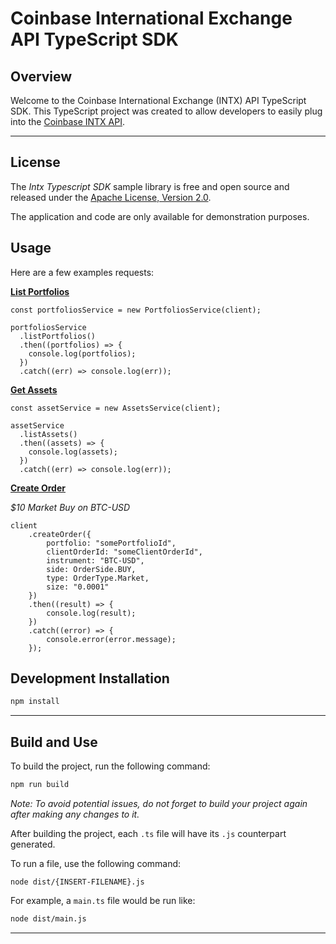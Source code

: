 # Coinbase International Exchange API TypeScript SDK

## Overview

Welcome to the Coinbase International Exchange (INTX) API TypeScript SDK. This TypeScript project was created to allow developers to easily plug into the [Coinbase INTX API](https://docs.cdp.coinbase.com/intx/docs/welcome).

---

## License

The _Intx Typescript SDK_ sample library is free and open source and released under the [Apache License, Version 2.0](LICENSE).

The application and code are only available for demonstration purposes.

## Usage

Here are a few examples requests:

**[List Portfolios](https://docs.cdp.coinbase.com/intx/reference/getportfolios)**

```
const portfoliosService = new PortfoliosService(client);

portfoliosService
  .listPortfolios()
  .then((portfolios) => {
    console.log(portfolios);
  })
  .catch((err) => console.log(err));
```

**[Get Assets](https://docs.cdp.coinbase.com/intx/reference/getassets)**

```
const assetService = new AssetsService(client);

assetService
  .listAssets()
  .then((assets) => {
    console.log(assets);
  })
  .catch((err) => console.log(err));
```

**[Create Order](https://docs.cdp.coinbase.com/intx/reference/createorder)**

_$10 Market Buy on BTC-USD_

```
client
    .createOrder({
        portfolio: "somePortfolioId",
        clientOrderId: "someClientOrderId",
        instrument: "BTC-USD",
        side: OrderSide.BUY,
        type: OrderType.Market,
        size: "0.0001"
    })
    .then((result) => {
        console.log(result);
    })
    .catch((error) => {
        console.error(error.message);
    });
```

## Development Installation

```bash
npm install
```

---

## Build and Use

To build the project, run the following command:

```bash
npm run build
```

_Note: To avoid potential issues, do not forget to build your project again after making any changes to it._

After building the project, each `.ts` file will have its `.js` counterpart generated.

To run a file, use the following command:

```
node dist/{INSERT-FILENAME}.js
```

For example, a `main.ts` file would be run like:

```bash
node dist/main.js
```

---
